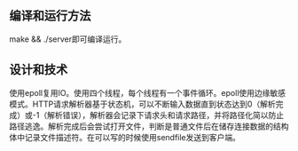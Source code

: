 编译和运行方法
---

make && ./server即可编译运行。

设计和技术
---

使用epoll复用IO。使用四个线程，每个线程有一个事件循环。epoll使用边缘敏感模式。HTTP请求解析器基于状态机，可以不断输入数据直到状态达到0（解析完成）或-1（解析错误），解析器会记录下请求头和请求路径，并将路径化简以防止路径逃逸。解析完成后会尝试打开文件，判断是普通文件后在储存连接数据的结构体中记录文件描述符。在可以写的时候使用sendfile发送到客户端。